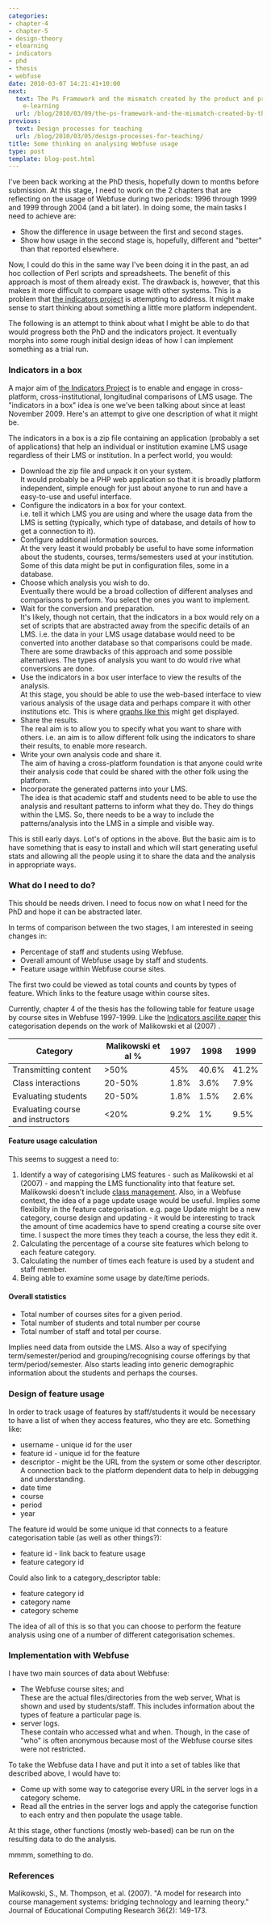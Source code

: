 ```yaml
---
categories:
- chapter-4
- chapter-5
- design-theory
- elearning
- indicators
- phd
- thesis
- webfuse
date: 2010-03-07 14:21:41+10:00
next:
  text: The Ps Framework and the mismatch created by the product and process of industrial
    e-learning
  url: /blog/2010/03/09/the-ps-framework-and-the-mismatch-created-by-the-product-and-process-of-industrial-e-learning/
previous:
  text: Design processes for teaching
  url: /blog/2010/03/05/design-processes-for-teaching/
title: Some thinking on analysing Webfuse usage
type: post
template: blog-post.html
---
```

I've been back working at the PhD thesis, hopefully down to months before submission. At this stage, I need to work on the 2 chapters that are reflecting on the usage of Webfuse during two periods: 1996 through 1999 and 1999 through 2004 (and a bit later). In doing some, the main tasks I need to achieve are:

- Show the difference in usage between the first and second stages.
- Show how usage in the second stage is, hopefully, different and "better" than that reported elsewhere.

Now, I could do this in the same way I've been doing it in the past, an ad hoc collection of Perl scripts and spreadsheets. The benefit of this approach is most of them already exist. The drawback is, however, that this makes it more difficult to compare usage with other systems. This is a problem that [the indicators project](http://indicatorsproject.wordpress.com/) is attempting to address. It might make sense to start thinking about something a little more platform independent.

The following is an attempt to think about what I might be able to do that would progress both the PhD and the indicators project. It eventually morphs into some rough initial design ideas of how I can implement something as a trial run.

### Indicators in a box

A major aim of [the Indicators Project](http://indicatorsproject.wordpress.com/) is to enable and engage in cross-platform, cross-institutional, longitudinal comparisons of LMS usage. The "indicators in a box" idea is one we've been talking about since at least November 2009. Here's an attempt to give one description of what it might be.

The indicators in a box is a zip file containing an application (probably a set of applications) that help an individual or institution examine LMS usage regardless of their LMS or institution. In a perfect world, you would:

- Download the zip file and unpack it on your system.  
    It would probably be a PHP web application so that it is broadly platform independent, simple enough for just about anyone to run and have a easy-to-use and useful interface.
- Configure the indicators in a box for your context.  
    i.e. tell it which LMS you are using and where the usage data from the LMS is setting (typically, which type of database, and details of how to get a connection to it).
- Configure additional information sources.  
    At the very least it would probably be useful to have some information about the students, courses, terms/semesters used at your institution. Some of this data might be put in configuration files, some in a database.
- Choose which analysis you wish to do.  
    Eventually there would be a broad collection of different analyses and comparisons to perform. You select the ones you want to implement.
- Wait for the conversion and preparation.  
    It's likely, though not certain, that the indicators in a box would rely on a set of scripts that are abstracted away from the specific details of an LMS. i.e. the data in your LMS usage database would need to be converted into another database so that comparisons could be made. There are some drawbacks of this approach and some possible alternatives. The types of analysis you want to do would rive what conversions are done.
- Use the indicators in a box user interface to view the results of the analysis.  
    At this stage, you should be able to use the web-based interface to view various analysis of the usage data and perhaps compare it with other institutions etc. This is where [graphs like this](http://www.flickr.com/photos/david_jones/4037668923/in/set-72157608613577424/) might get displayed.
- Share the results.  
    The real aim is to allow you to specify what you want to share with others. i.e. an aim is to allow different folk using the indicators to share their results, to enable more research.
- Write your own analysis code and share it.  
    The aim of having a cross-platform foundation is that anyone could write their analysis code that could be shared with the other folk using the platform.
- Incorporate the generated patterns into your LMS.  
    The idea is that academic staff and students need to be able to use the analysis and resultant patterns to inform what they do. They do things within the LMS. So, there needs to be a way to include the patterns/analysis into the LMS in a simple and visible way.

This is still early days. Lot's of options in the above. But the basic aim is to have something that is easy to install and which will start generating useful stats and allowing all the people using it to share the data and the analysis in appropriate ways.

### What do I need to do?

This should be needs driven. I need to focus now on what I need for the PhD and hope it can be abstracted later.

In terms of comparison between the two stages, I am interested in seeing changes in:

- Percentage of staff and students using Webfuse.
- Overall amount of Webfuse usage by staff and students.
- Feature usage within Webfuse course sites.

The first two could be viewed as total counts and counts by types of feature. Which links to the feature usage within course sites.

Currently, chapter 4 of the thesis has the following table for feature usage by course sites in Webfuse 1997-1999. Like the [Indicators ascilite paper](http://indicatorsproject.wordpress.com/2009/10/09/the-indicators-project-identifying-effective-learning-adoption-activity-grades-and-external-factors/) this categorisation depends on the work of Malikowski et al (2007) .

| Category | Malikowski et al % | 1997 | 1998 | 1999 |
| --- | --- | --- | --- | --- |
| Transmitting content | \>50% | 45% | 40.6% | 41.2% |
| Class interactions | 20-50% | 1.8% | 3.6% | 7.9% |
| Evaluating students | 20-50% | 1.8% | 1.5% | 2.6% |
| Evaluating course and instructors | <20% | 9.2% | 1% | 9.5% |

#### Feature usage calculation

This seems to suggest a need to:

1. Identify a way of categorising LMS features - such as Malikowski et al (2007) - and mapping the LMS functionality into that feature set.  
    Malikowski doesn't include [class management](/blog/publications/class-management-the-forgotten-task/). Also, in a Webfuse context, the idea of a page update usage would be useful. Implies some flexibility in the feature categorisation. e.g. page Update might be a new category, course design and updating - it would be interesting to track the amount of time academics have to spend creating a course site over time. I suspect the more times they teach a course, the less they edit it.
2. Calculating the percentage of a course site features which belong to each feature category.
3. Calculating the number of times each feature is used by a student and staff member.
4. Being able to examine some usage by date/time periods.

#### Overall statistics

- Total number of courses sites for a given period.
- Total number of students and total number per course
- Total number of staff and total per course.

Implies need data from outside the LMS. Also a way of specifying term/semester/period and grouping/recognising course offerings by that term/period/semester. Also starts leading into generic demographic information about the students and perhaps the courses.

### Design of feature usage

In order to track usage of features by staff/students it would be necessary to have a list of when they access features, who they are etc. Something like:

- username - unique id for the user
- feature id - unique id for the feature
- descriptor - might be the URL from the system or some other descriptor. A connection back to the platform dependent data to help in debugging and understanding.
- date time
- course
- period
- year

The feature id would be some unique id that connects to a feature categorisation table (as well as other things?):

- feature id - link back to feature usage
- feature category id

Could also link to a category\_descriptor table:

- feature category id
- category name
- category scheme

The idea of all of this is so that you can choose to perform the feature analysis using one of a number of different categorisation schemes.

### Implementation with Webfuse

I have two main sources of data about Webfuse:

- The Webfuse course sites; and  
    These are the actual files/directories from the web server, What is shown and used by students/staff. This includes information about the types of feature a particular page is.
- server logs.  
    These contain who accessed what and when. Though, in the case of "who" is often anonymous because most of the Webfuse course sites were not restricted.

To take the Webfuse data I have and put it into a set of tables like that described above, I would have to:

- Come up with some way to categorise every URL in the server logs in a category scheme.
- Read all the entries in the server logs and apply the categorise function to each entry and then populate the usage table.

At this stage, other functions (mostly web-based) can be run on the resulting data to do the analysis.

mmmm, something to do.

### References

Malikowski, S., M. Thompson, et al. (2007). "A model for research into course management systems: bridging technology and learning theory." Journal of Educational Computing Research 36(2): 149-173.